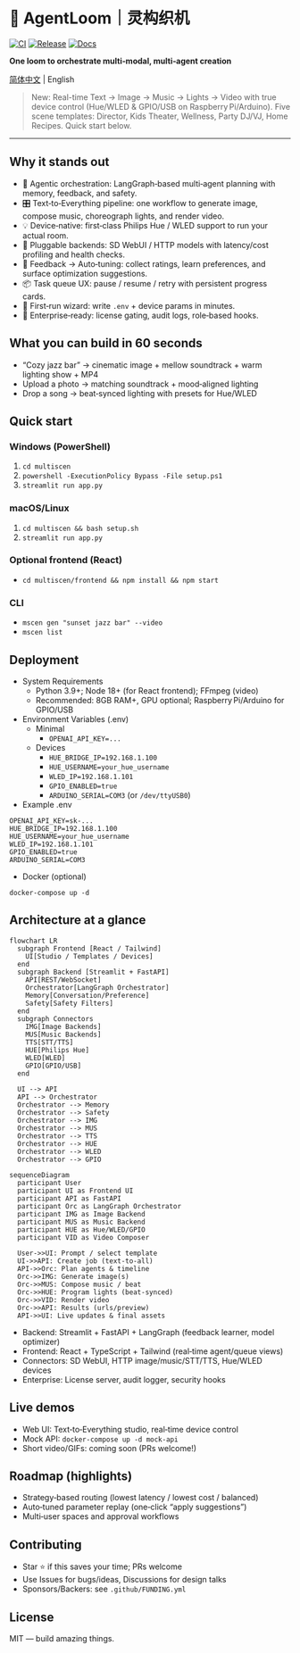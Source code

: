 # 🌟 AgentLoom｜灵构织机

[![CI](https://github.com/qq749812679/AgentLoom/actions/workflows/ci.yml/badge.svg)](https://github.com/qq749812679/AgentLoom/actions)
[![Release](https://img.shields.io/github/v/release/qq749812679/AgentLoom?label=release)](https://github.com/qq749812679/AgentLoom/releases)
[![Docs](https://img.shields.io/badge/docs-online-blue)](https://qq749812679.github.io/Multi-Modal-AI-Orchestrator)

**One loom to orchestrate multi‑modal, multi‑agent creation**

[简体中文](README.zh-CN.md) | English

> New: Real-time Text → Image → Music → Lights → Video with true device control (Hue/WLED & GPIO/USB on Raspberry Pi/Arduino). Five scene templates: Director, Kids Theater, Wellness, Party DJ/VJ, Home Recipes. Quick start below.

---

## Why it stands out

- 🧠 Agentic orchestration: LangGraph‑based multi‑agent planning with memory, feedback, and safety.
- 🎛️ Text‑to‑Everything pipeline: one workflow to generate image, compose music, choreograph lights, and render video.
- 💡 Device‑native: first‑class Philips Hue / WLED support to run your actual room.
- 🔌 Pluggable backends: SD WebUI / HTTP models with latency/cost profiling and health checks.
- 🧪 Feedback → Auto‑tuning: collect ratings, learn preferences, and surface optimization suggestions.
- 📦 Task queue UX: pause / resume / retry with persistent progress cards.
- 🧭 First‑run wizard: write `.env` + device params in minutes.
- 🏢 Enterprise‑ready: license gating, audit logs, role‑based hooks.

## What you can build in 60 seconds

- “Cozy jazz bar” → cinematic image + mellow soundtrack + warm lighting show + MP4
- Upload a photo → matching soundtrack + mood‑aligned lighting
- Drop a song → beat‑synced lighting with presets for Hue/WLED

## Quick start

### Windows (PowerShell)
1. `cd multiscen`
2. `powershell -ExecutionPolicy Bypass -File setup.ps1`
3. `streamlit run app.py`

### macOS/Linux
1. `cd multiscen && bash setup.sh`
2. `streamlit run app.py`

### Optional frontend (React)
- `cd multiscen/frontend && npm install && npm start`

### CLI
- `mscen gen "sunset jazz bar" --video`
- `mscen list`

## Deployment

- System Requirements
  - Python 3.9+; Node 18+ (for React frontend); FFmpeg (video)
  - Recommended: 8GB RAM+, GPU optional; Raspberry Pi/Arduino for GPIO/USB
- Environment Variables (.env)
  - Minimal
    - `OPENAI_API_KEY=...`
  - Devices
    - `HUE_BRIDGE_IP=192.168.1.100`
    - `HUE_USERNAME=your_hue_username`
    - `WLED_IP=192.168.1.101`
    - `GPIO_ENABLED=true`
    - `ARDUINO_SERIAL=COM3` (or `/dev/ttyUSB0`)
- Example .env
```
OPENAI_API_KEY=sk-...
HUE_BRIDGE_IP=192.168.1.100
HUE_USERNAME=your_hue_username
WLED_IP=192.168.1.101
GPIO_ENABLED=true
ARDUINO_SERIAL=COM3
```
- Docker (optional)
```
docker-compose up -d
```

## Architecture at a glance

```mermaid
flowchart LR
  subgraph Frontend [React / Tailwind]
    UI[Studio / Templates / Devices]
  end
  subgraph Backend [Streamlit + FastAPI]
    API[REST/WebSocket]
    Orchestrator[LangGraph Orchestrator]
    Memory[Conversation/Preference]
    Safety[Safety Filters]
  end
  subgraph Connectors
    IMG[Image Backends]
    MUS[Music Backends]
    TTS[STT/TTS]
    HUE[Philips Hue]
    WLED[WLED]
    GPIO[GPIO/USB]
  end

  UI --> API
  API --> Orchestrator
  Orchestrator --> Memory
  Orchestrator --> Safety
  Orchestrator --> IMG
  Orchestrator --> MUS
  Orchestrator --> TTS
  Orchestrator --> HUE
  Orchestrator --> WLED
  Orchestrator --> GPIO
```

```mermaid
sequenceDiagram
  participant User
  participant UI as Frontend UI
  participant API as FastAPI
  participant Orc as LangGraph Orchestrator
  participant IMG as Image Backend
  participant MUS as Music Backend
  participant HUE as Hue/WLED/GPIO
  participant VID as Video Composer

  User->>UI: Prompt / select template
  UI->>API: Create job (text-to-all)
  API->>Orc: Plan agents & timeline
  Orc->>IMG: Generate image(s)
  Orc->>MUS: Compose music / beat
  Orc->>HUE: Program lights (beat-synced)
  Orc->>VID: Render video
  Orc->>API: Results (urls/preview)
  API->>UI: Live updates & final assets
```

- Backend: Streamlit + FastAPI + LangGraph (feedback learner, model optimizer)
- Frontend: React + TypeScript + Tailwind (real‑time agent/queue views)
- Connectors: SD WebUI, HTTP image/music/STT/TTS, Hue/WLED devices
- Enterprise: License server, audit logger, security hooks

## Live demos

- Web UI: Text‑to‑Everything studio, real‑time device control
- Mock API: `docker-compose up -d mock-api`
- Short video/GIFs: coming soon (PRs welcome!)

## Roadmap (highlights)

- Strategy‑based routing (lowest latency / lowest cost / balanced)
- Auto‑tuned parameter replay (one‑click “apply suggestions”)
- Multi‑user spaces and approval workflows

## Contributing

- Star ⭐ if this saves your time; PRs welcome
- Use Issues for bugs/ideas, Discussions for design talks
- Sponsors/Backers: see `.github/FUNDING.yml`

## License

MIT — build amazing things.
